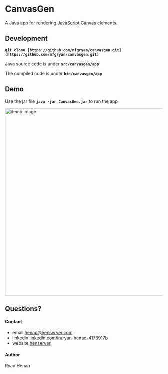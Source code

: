 # CanvasGen

  A Java app for rendering [JavaScript Canvas](https://developer.mozilla.org/en-US/docs/Web/API/Canvas_API) elements.
  
## Development

 **`git clone [https://github.com/mfgryan/canvasgen.git](https://github.com/mfgryan/canvasgen.git)`**
 
 Java source code is under **`src/canvasgen/app`**
 
 The compiled code is under **`bin/canvasgen/app`**


## Demo

Use the jar file **`java -jar CanvasGen.jar`** to run the app

<img 
src='https://raw.githubusercontent.com/mfgryan/CanvasGen/master/Demo.png'
width='600' alt='demo image'/>

## Questions?

  #### Contact
  - email [henao@henserver.com](http://www.henserver.com)
  - linkedin [linkedin.com/in/ryan-henao-4173917b](https://www.linkedin.com/in/ryan-henao-4173917b/)
  - website [henserver](http://www.henserver.com)

  #### Author
  Ryan Henao
